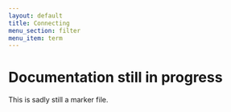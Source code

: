 ```yaml
---
layout: default
title: Connecting
menu_section: filter
menu_item: term
---
```



# Documentation still in progress

This is sadly still a marker file.

